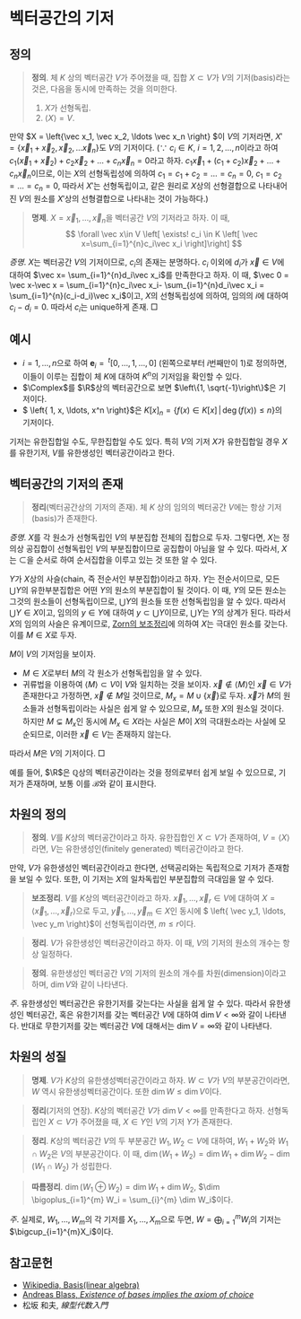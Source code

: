 <!---
title: 벡터공간의 기저
language: Korean
category: Linear Algebra
--->

# 벡터공간의 기저

## 정의

> **정의**. 체 $K$ 상의 벡터공간 $V$가 주어졌을 때, 집합 $X\subset V$가 $V$의
> 기저(basis)라는 것은, 다음을 동시에 만족하는 것을 의미한다.
>
> 1. $X$가 선형독립.
> 2. $\langle X \rangle = V$.

만약 $X = \left\{\vec x_1, \vec x_2, \ldots \vec x_n \right\} $이 $V$의 기저라면,
$X' = \left\{ \vec x_1+\vec x_2, \vec x_2, \ldots\vec x_n \right\}$도 $V$의 기저이다.
($\because$ $c_i\in K$, $i = 1,2,\ldots, n$이라고 하여
$c_1(\vec x_1 +\vec  x_2) + c_2\vec x_2 + \ldots + c_n\vec x_n=0$라고 하자.
$c_1\vec x_1 + (c_1+c_2)\vec x_2+ \ldots + c_n\vec x_n$이므로, 이는 $X$의 선형독립성에 의하여
$c_1=c_1+c_2=\ldots=c_n=0$, $c_1=c_2=\ldots=c_n=0$, 따라서 $X'$는 선형독립이고,
같은 원리로 $X$상의 선형결합으로 나타내어진 $V$의 원소를 $X'$상의 선형결합으로 나타내는 것이
가능하다.)

> **명제**. $X = {\vec x_1, \ldots,\vec x_n}$을 벡터공간 $V$의 기저라고 하자. 이 때,
> $$ \forall \vec x\in V \left[  \exists! c_i \in K \left[ \vec x=\sum_{i=1}^{n}c_i\vec x_i \right]\right] $$

*증명*. $X$는 벡터공간 $V$의 기저이므로, $c_i$의 존재는 분명하다.
$c_i$ 이외에 $d_i$가 $\vec x\in V$에 대하여 $\vec x= \sum_{i=1}^{n}d_i\vec x_i$를 만족한다고 하자.
이 때, $\vec 0 = \vec x-\vec x = \sum_{i=1}^{n}c_i\vec x_i- \sum_{i=1}^{n}d_i\vec x_i = \sum_{i=1}^{n}(c_i-d_i)\vec x_i$이고,
$X$의 선형독립성에 의하여, 임의의 $i$에 대하여 $c_i-d_i=0$. 따라서 $c_i$는 unique하게 존재. □

## 예시

- $i=1,\ldots,n$으로 하여
$\mathbf{e}_i = \,^t\left[ 0, \ldots, 1, \ldots, 0 \right]$ (왼쪽으로부터 $i$번째만이 $1$)로 정의하면,
이들이 이루는 집합이 체 $K$에 대하여 $K^n$의 기저임을 확인할 수 있다.
- $\Complex$를 $\R$상의 벡터공간으로 보면 $\left\{1, \sqrt{-1}\right\}$은 기저이다.
- $ \left\{ 1, x, \ldots, x^n \right\}$은 $K[x]_n = \left\{ f(x)\in K[x] \,|\, \deg(f(x)) \leq n \right\}$의 기저이다.

기저는 유한집합일 수도, 무한집합일 수도 있다. 특히 $V$의 기저 $X$가 유한집합일 경우
$X$를 유한기저, $V$를 유한생성인 벡터공간이라고 한다.

## 벡터공간의 기저의 존재

> **정리**(벡터공간상의 기저의 존재). 체 $K$ 상의 임의의 벡터공간 $V$에는
> 항상 기저(basis)가 존재한다.

*증명*. $X$를 각 원소가 선형독립인 $V$의 부분집합 전체의 집합으로 두자.
그렇다면, $X$는 정의상 공집합이 선형독립인 $V$의 부분집합이므로 공집합이 아님을 알 수 있다.
따라서, $X$는 $\subset$을 순서로 하여 순서집합을 이루고 있는 것 또한 알 수 있다.

$Y$가 $X$상의 사슬(chain, 즉 전순서인 부분집합)이라고 하자.
$Y$는 전순서이므로, 모든 $\bigcup Y$의 유한부분집합은 어떤 $Y$의 원소의 부분집합이 될 것이다.
이 때, $Y$의 모든 원소는 그것의 원소들이 선형독립이므로, $\bigcup Y$의 원소들 또한
선형독립임을 알 수 있다. 따라서 $\bigcup Y \in X$이고, 임의의 $y\in Y$에 대하여
$y\subset \bigcup Y$이므로, $\bigcup Y$는 $Y$의 상계가 된다.
따라서 $X$의 임의의 사슬은 유계이므로, [Zorn의 보조정리](./zorns-lemma.html)에 의하여
$X$는 극대인 원소를 갖는다. 이를 $M\in X$로 두자.

$M$이 $V$의 기저임을 보이자.

- $M\in X$로부터 $M$의 각 원소가 선형독립임을 알 수 있다.
- 귀류법을 이용하여 $\langle M\rangle\subset V$이 $V$와 일치하는 것을 보이자.
$\vec x\not\in\langle M\rangle$인 $\vec x\in V$가 존재한다고 가정하면,
$\vec x\not\in M$일 것이므로, $M_x = M \cup \{\vec x\}$로 두자.
$\vec x$가 $M$의 원소들과 선형독립이라는 사실은 쉽게 알 수 있으므로,
$M_x$ 또한 $X$의 원소일 것이다. 하지만 $M\subsetneq M_x$인 동시에
$M_x\in X$라는 사실은 $M$이 $X$의 극대원소라는 사실에 모순되므로,
이러한 $\vec x\in V$는 존재하지 않는다.

따라서 $M$은 $V$의 기저이다. □

예를 들어,
$\R$은 $\mathbb{Q}$상의 벡터공간이라는 것을 정의로부터 쉽게 보일 수 있으므로,
기저가 존재하며, 보통 이를 $\mathscr{B}$와 같이 표시한다.

## 차원의 정의

> **정의**. $V$를 $K$상의 벡터공간이라고 하자. 유한집합인 $X\subset V$가 존재하여,
> $V = \langle X \rangle$라면, $V$는 유한생성인(finitely generated) 벡터공간이라고 한다.

만약, $V$가 유한생성인 벡터공간이라고 한다면, 선택공리와는 독립적으로 기저가 존재함을
보일 수 있다. 또한, 이 기저는 $X$의 일차독립인 부분집합의 극대임을 알 수 있다.

> **보조정리**. $V$를 $K$상의 벡터공간이라고 하자. $\vec x_1, \ldots, \vec x_r \in V$에 대하여
> $X = \langle \vec x_1, \ldots,\vec x_r \rangle$으로 두고, $\vec y_1, \ldots, \vec y_m\in X$인 동시에
> $ \left\{ \vec y_1, \ldots, \vec y_m \right\}$이 선형독립이라면, $m\leq r$이다.

> **정리**. $V$가 유한생성인 벡터공간이라고 하자. 이 때, $V$의 기저의 원소의 개수는
> 항상 일정하다.

> **정의**. 유한생성인 벡터공간 $V$의 기저의 원소의 개수를 차원(dimension)이라고 하며,
> $\dim V$와 같이 나타낸다.

*주*. 유한생성인 벡터공간은 유한기저를 갖는다는 사실을 쉽게 알 수 있다.
따라서 유한생성인 벡터공간, 혹은 유한기저를 갖는 벡터공간 $V$에 대하여
$\dim V <\infty$와 갈이 나타낸다. 반대로 무한기저를 갖는 벡터공간 $V$에 대해서는
$\dim V = \infty$와 같이 나타낸다.

## 차원의 성질

> **명제**. $V$가 $K$상의 유한생성벡터공간이라고 하자. $W\subset V$가 $V$의
> 부분공간이라면, $W$ 역시 유한생성벡터공간이다. 또한 $\dim W \leq \dim V$이다.

> **정리**(기저의 연장). $K$상의 벡터공간 $V$가 $\dim V<\infty$를 만족한다고 하자.
> 선형독립인 $X\subset V$가 주어졌을 때, $X\in Y$인 $V$의 기저 $Y$가 존재한다.

> **정리**. $K$상의 벡터공간 $V$의 두 부분공간 $W_1, W_2\subset V$에 대하여,
> $W_1+W_2$와 $W_1\cap W_2$은 $V$의 부분공간이다. 이 때,
> $\dim (W_1 + W_2) = \dim W_1 + \dim W_2 - \dim (W_1\cap W_2)$ 가 성립한다.

> **따름정리**. $\dim (W_1\oplus W_2) = \dim W_1 + \dim W_2$,
> $\dim \bigoplus_{i=1}^{m} W_i = \sum_{i}^{m} \dim W_i$이다.

*주*. 실제로, $W_1,\ldots, W_m$의 각 기저를 $X_1,\ldots, X_m$으로 두면,
$W = \bigoplus_{i=1}^{m}W_i$의 기저는 $\bigcup_{i=1}^{m}X_i$이다.

## 참고문헌

- [Wikipedia, Basis(linear algebra)](https://en.wikipedia.org/wiki/Basis_(linear_algebra))
- [Andreas Blass, *Existence of bases implies the axiom of choice*](http://www.math.lsa.umich.edu/~ablass/bases-AC.pdf)
- 松坂 和夫, *線型代数入門*

